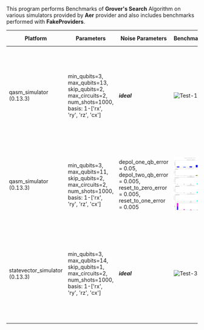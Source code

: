 This program performs Benchmarks of **Grover's Search** Algorithm on various simulators provided by **Aer** provider and also includes benchmarks performed with **FakeProviders**.


|Platform|Parameters|Noise Parameters|Benchmarks|Volumetric Positioning|Remarks|
|--------|----------|----------------|----------|----------------------|-------|
|qasm_simulator (0.13.3)|min_qubits=3, max_qubits=13, skip_qubits=2, max_circuits=2, num_shots=1000, basis: 1-['rx', 'ry', 'rz', 'cx']|***ideal***|![Test-1](Test-1.jpg)|![Test-1-QV](Test-1-QV.jpg)|Qasm simulator supports upto **31** qubits. But at 15 qubits, overall System's Memory consumption is over **67 GB** so, the process is getting killed.|
|qasm_simulator (0.13.3)|min_qubits=3, max_qubits=11, skip_qubits=2, max_circuits=2, num_shots=1000, basis: 1-['rx', 'ry', 'rz', 'cx']|depol_one_qb_error = 0.05, depol_two_qb_error = 0.005, reset_to_zero_error = 0.005, reset_to_one_error = 0.005|![Test-2](2.jpg)|![Test-2-QV](2-QV.jpg)|Qasm simulator only supports upto **31** qubits. But at 13 qubits it is getting failed due to lack of Memory resources.|
|statevector_simulator (0.13.3)|min_qubits=3, max_qubits=14, skip_qubits=1, max_circuits=2, num_shots=1000, basis: 1-['rx', 'ry', 'rz', 'cx']|***ideal***|![Test-3](Test-3.jpg)|![Test-3-QV](Test-3-QV.jpg)|Statevector simulator supports upto **31** qubits. But at 15 qubits, overall System's Memory consumption is over **67 GB** so, the process is getting killed.|
